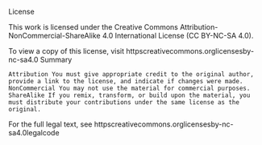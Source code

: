 License

This work is licensed under the Creative Commons Attribution-NonCommercial-ShareAlike 4.0 International License (CC BY-NC-SA 4.0).

To view a copy of this license, visit httpscreativecommons.orglicensesby-nc-sa4.0
Summary

    Attribution You must give appropriate credit to the original author, provide a link to the license, and indicate if changes were made.
    NonCommercial You may not use the material for commercial purposes.
    ShareAlike If you remix, transform, or build upon the material, you must distribute your contributions under the same license as the original.

For the full legal text, see httpscreativecommons.orglicensesby-nc-sa4.0legalcode
